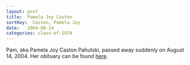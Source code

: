 ```yaml
---
layout: post
title:  Pamela Joy Caston
sortKey:  Caston, Pamela Joy
date:   2004-08-14
categories: class-of-1974
---
```

Pam, aka Pamela Joy Caston Pahutski, passed away suddenly on August 14, 2004. Her obituary can be found [here](http://tinyurl.com/ngc7ums).
